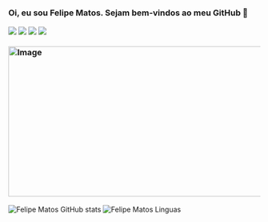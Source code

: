 ### Oi, eu sou Felipe Matos. Sejam bem-vindos ao meu GitHub 👋 

<div style="display: inline_block">
 
 <img align="center" src="https://img.shields.io/badge/HTML5-E34F26?style=for-the-badge&logo=html5&logoColor=white"/>
 
 <img align="center" src="https://img.shields.io/badge/PHP-777BB4?style=for-the-badge&logo=php&logoColor=white"/>

 <img align="center" src="https://img.shields.io/badge/JavaScript-323330?style=for-the-badge&logo=javascript&logoColor=F7DF1E"/>
 
 <img align="center" src="https://img.shields.io/badge/MySQL-00000F?style=for-the-badge&logo=mysql&logoColor=white"/>
  
</div>

### <img height="300" width="730" src="https://camo.githubusercontent.com/3bf07f6e5d6353032e1f30627a228bb569d0ee11eae44a776896d5f46f8fe1f7/68747470733a2f2f676f676f70726f672e6769746875622e696f2f73757065722d6d6172696f2d6d6573736167652f766964656f2e676966" alt="Image" data-canonical-src="https://gogoprog.github.io/super-mario-message/video.gif" style="max-width: 100%;"/>


![Felipe Matos GitHub stats](https://github-readme-stats.vercel.app/api?username=FMTSL&show_icons=true&theme=dark)
 ![Felipe Matos Linguas](https://github-readme-stats.vercel.app/api/top-langs/?username=FMTSL&layout=compact&langs_count=7&theme=dark)




 
   


